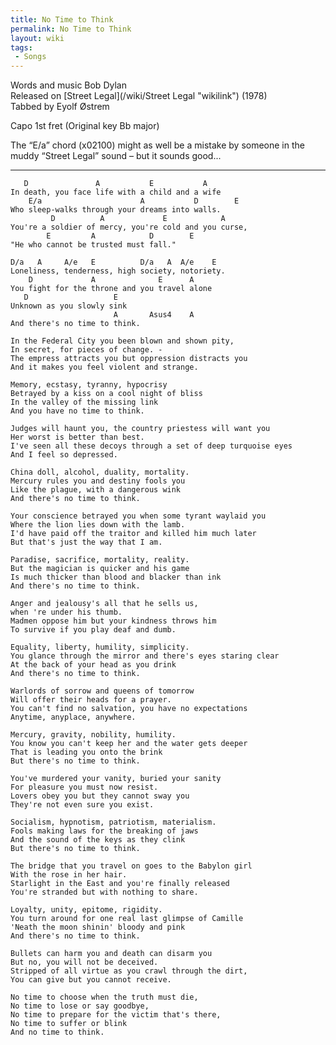 ```yaml
---
title: No Time to Think
permalink: No Time to Think
layout: wiki
tags:
 - Songs
---
```


Words and music Bob Dylan  
Released on [Street Legal](/wiki/Street Legal "wikilink") (1978)  
Tabbed by Eyolf Østrem

Capo 1st fret (Original key Bb major)

The “E/a” chord (x02100) might as well be a mistake by someone in the
muddy “Street Legal” sound – but it sounds good...

* * * * *

       D               A           E           A
    In death, you face life with a child and a wife
        E/a                      A           D        E
    Who sleep-walks through your dreams into walls.
             D          A             E            A
    You're a soldier of mercy, you're cold and you curse,
            E         A            D        E
    "He who cannot be trusted must fall."

    D/a   A     A/e   E          D/a   A  A/e    E
    Loneliness, tenderness, high society, notoriety.
        D             A              E      A
    You fight for the throne and you travel alone
       D                   E
    Unknown as you slowly sink
                           A       Asus4    A
    And there's no time to think.

    In the Federal City you been blown and shown pity,
    In secret, for pieces of change. -
    The empress attracts you but oppression distracts you
    And it makes you feel violent and strange.

    Memory, ecstasy, tyranny, hypocrisy
    Betrayed by a kiss on a cool night of bliss
    In the valley of the missing link
    And you have no time to think.

    Judges will haunt you, the country priestess will want you
    Her worst is better than best.
    I've seen all these decoys through a set of deep turquoise eyes
    And I feel so depressed.

    China doll, alcohol, duality, mortality.
    Mercury rules you and destiny fools you
    Like the plague, with a dangerous wink
    And there's no time to think.

    Your conscience betrayed you when some tyrant waylaid you
    Where the lion lies down with the lamb.
    I'd have paid off the traitor and killed him much later
    But that's just the way that I am.

    Paradise, sacrifice, mortality, reality.
    But the magician is quicker and his game
    Is much thicker than blood and blacker than ink
    And there's no time to think.

    Anger and jealousy's all that he sells us,
    when 're under his thumb.
    Madmen oppose him but your kindness throws him
    To survive if you play deaf and dumb.

    Equality, liberty, humility, simplicity.
    You glance through the mirror and there's eyes staring clear
    At the back of your head as you drink
    And there's no time to think.

    Warlords of sorrow and queens of tomorrow
    Will offer their heads for a prayer.
    You can't find no salvation, you have no expectations
    Anytime, anyplace, anywhere.

    Mercury, gravity, nobility, humility.
    You know you can't keep her and the water gets deeper
    That is leading you onto the brink
    But there's no time to think.

    You've murdered your vanity, buried your sanity
    For pleasure you must now resist.
    Lovers obey you but they cannot sway you
    They're not even sure you exist.

    Socialism, hypnotism, patriotism, materialism.
    Fools making laws for the breaking of jaws
    And the sound of the keys as they clink
    But there's no time to think.

    The bridge that you travel on goes to the Babylon girl
    With the rose in her hair.
    Starlight in the East and you're finally released
    You're stranded but with nothing to share.

    Loyalty, unity, epitome, rigidity.
    You turn around for one real last glimpse of Camille
    'Neath the moon shinin' bloody and pink
    And there's no time to think.

    Bullets can harm you and death can disarm you
    But no, you will not be deceived.
    Stripped of all virtue as you crawl through the dirt,
    You can give but you cannot receive.

    No time to choose when the truth must die,
    No time to lose or say goodbye,
    No time to prepare for the victim that's there,
    No time to suffer or blink
    And no time to think.
